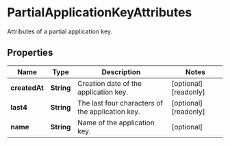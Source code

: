 # PartialApplicationKeyAttributes

Attributes of a partial application key.

## Properties

| Name          | Type       | Description                                      | Notes                 |
| ------------- | ---------- | ------------------------------------------------ | --------------------- |
| **createdAt** | **String** | Creation date of the application key.            | [optional] [readonly] |
| **last4**     | **String** | The last four characters of the application key. | [optional] [readonly] |
| **name**      | **String** | Name of the application key.                     | [optional]            |
